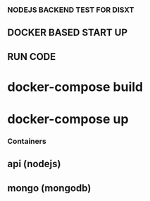 ### NODEJS BACKEND TEST FOR DISXT

## DOCKER BASED START UP

## RUN CODE

# docker-compose build
# docker-compose up

### Containers

## api (nodejs)
## mongo (mongodb)